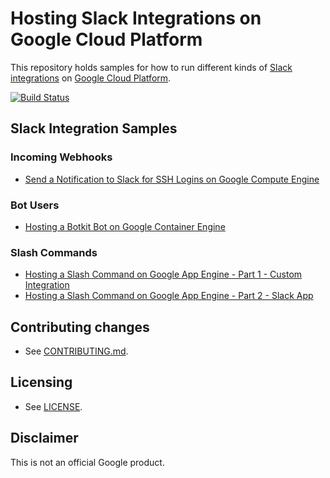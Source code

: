 # Hosting Slack Integrations on Google Cloud Platform

This repository holds samples for how to run different kinds of [Slack][slack]
[integrations][slack-api] on [Google Cloud Platform][google-cloud].

[![Build Status][travis-status-img]][travis-status]

[google-cloud]: https://cloud.google.com/
[slack]: https://slack.com
[slack-api]: https://api.slack.com/
[travis-status]: https://travis-ci.org/GoogleCloudPlatform/slack-samples
[travis-status-img]: https://travis-ci.org/GoogleCloudPlatform/slack-samples.svg


## Slack Integration Samples

### Incoming Webhooks

- [Send a Notification to Slack for SSH Logins on Google Compute Engine](notify)


### Bot Users

- [Hosting a Botkit Bot on Google Container Engine](bot)


### Slash Commands

- [Hosting a Slash Command on Google App Engine - Part 1 - Custom
  Integration](command/1-custom-integration)
- [Hosting a Slash Command on Google App Engine - Part 2 - Slack
  App](command/2-app)


## Contributing changes

- See [CONTRIBUTING.md](CONTRIBUTING.md).


## Licensing

- See [LICENSE](LICENSE).


## Disclaimer

This is not an official Google product.

